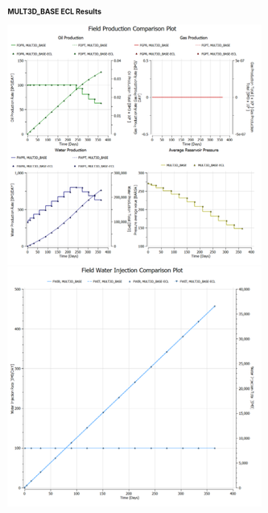 #### MULT3D_BASE ECL Results

![](ECL/MULT3D_BASE-Field_Production_Comparison_Plot.png)
![](ECL/MULT3D_BASE-Field_Water_Injection_Comparison_Plot.png)

